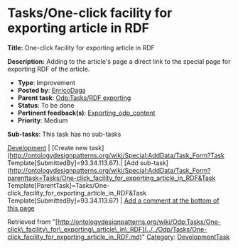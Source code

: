 #  Tasks/One-click facility for exporting article in RDF


__Title:__ One-click facility for exporting article in RDF


__Description:__ Adding to the article's page a direct link to the special page for exporting RDF of the article. 


  





* __Type__: Improvement
* __Posted by__: [EnricoDaga](../../User/EnricoDaga.md "User:EnricoDaga")
* __Parent task__: [Odp:Tasks/RDF exporting](../../Odp/Tasks/RDF_exporting.md "Odp:Tasks/RDF exporting")
* __Status__: To be done
* __Pertinent feedback(s)__: [Exporting\_odp\_content](../../Feedback/Exporting_odp_content.md "Feedback:Exporting odp content")
* __Priority__: Medium




__Sub-tasks__:
This task has no sub-tasks




[Development](../../Odp/Development.md "Odp:Development") | [Create new task](http://ontologydesignpatterns.org/wiki/Special:AddData/Task_Form?Task Template[SubmittedBy]=93.34.113.67).| [Add sub-task](http://ontologydesignpatterns.org/wiki/Special:AddData/Task_Form?parenttask=Tasks/One-click_facility_for_exporting_article_in_RDF&Task Template[ParentTask]=Tasks/One-click_facility_for_exporting_article_in_RDF&Task Template[SubmittedBy]=93.34.113.67) | [Add a comment at the bottom of this page](../index.php@title=Odp%253AAdd_comment&target=Odp%253ATasks%252F../../Odp/Tasks/One-click_facility_for_exporting_article_in_RDF.md#New_comment "http://ontologydesignpatterns.org/wiki/index.php?title=Odp:Add_comment&target=Odp:Tasks/One-click_facility_for_exporting_article_in_RDF#New_comment")


Retrieved from "[http://ontologydesignpatterns.org/wiki/Odp:Tasks/One-click\_facility\_for\_exporting\_article\_in\_RDF](../../Odp/Tasks/One-click_facility_for_exporting_article_in_RDF.md)"
 [Category](http://ontologydesignpatterns.org/wiki/Special:Categories "Special:Categories"): [DevelopmentTask](../../Category/DevelopmentTask.md "Category:DevelopmentTask")